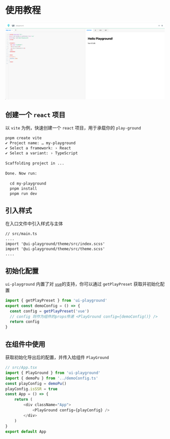 # 使用教程

![](../../public/pure.png)

## 创建一个 `react` 项目
以 `vite` 为例，快速创建一个 `react` 项目，用于承载你的 `play-ground`
````shell
pnpm create vite
✔ Project name: … my-playground
✔ Select a framework: › React
✔ Select a variant: › TypeScript

Scaffolding project in ...

Done. Now run:

  cd my-playground
  pnpm install
  pnpm run dev
````

## 引入样式
在入口文件中引入样式与主体
````shell
// src/main.ts
....
import '@ui-playground/theme/src/index.scss'
import '@ui-playground/theme/src/theme.scss'
....
````

## 初始化配置
`ui-playground` 内置了对 [`vue`](https://cn.vuejs.org/)的支持，你可以通过 `getPlayPreset` 获取并初始化配置
```javascript
import { getPlayPreset } from 'ui-playground'
export const demoConfig = () => {
  const config = getPlayPreset('vue')
  // config 将作为组件的props传递 <PlayGround config={demoConfig()} />
  return config
}
```

## 在组件中使用
获取初始化导出后的配置，并传入给组件 `PlayGround`
```javascript
// src/App.tsx
import { PlayGround } from 'ui-playground'
import { demoPu } from '../demoConfig.ts'
const playConfig = demoPu()
playConfig.isSSR = true
const App = () => {
    return (
        <div className="App">
            <PlayGround config={playConfig} />
        </div>
    )
}
export default App
```
